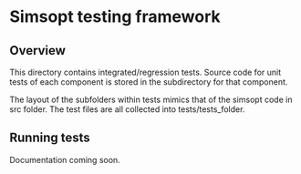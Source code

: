 # Simsopt testing framework

## Overview

This directory contains integrated/regression tests. Source code for unit tests of each component is stored in the subdirectory for that component.

The layout of the subfolders within tests mimics that of the simsopt code in src folder. The test files are all collected into tests/tests_folder.

## Running tests
Documentation coming soon.
